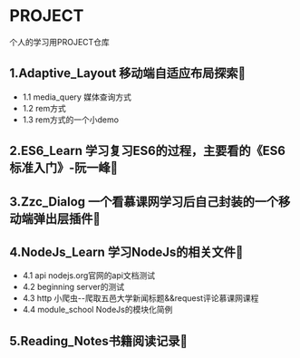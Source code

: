 # PROJECT
个人的学习用PROJECT仓库

## 1.Adaptive_Layout 移动端自适应布局探索:clap:

  * 1.1 media_query 媒体查询方式
  * 1.2 rem方式
  * 1.3 rem方式的一个小demo
  
## 2.ES6_Learn 学习复习ES6的过程，主要看的《ES6标准入门》-阮一峰:clap:

## 3.Zzc_Dialog 一个看慕课网学习后自己封装的一个移动端弹出层插件:clap:

## 4.NodeJs_Learn 学习NodeJs的相关文件:clap:

  * 4.1 api nodejs.org官网的api文档测试
  * 4.2 beginning server的测试
  * 4.3 http 小爬虫--爬取五邑大学新闻标题&&request评论慕课网课程
  * 4.4 module_school NodeJs的模块化简例
  
## 5.Reading_Notes书籍阅读记录:clap:
